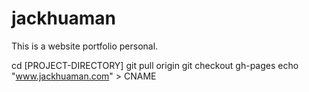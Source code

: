# jackhuaman
This is a website portfolio personal.

cd [PROJECT-DIRECTORY]
git pull origin
git checkout gh-pages
echo "www.jackhuaman.com" > CNAME
